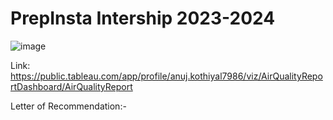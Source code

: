 # PrepInsta Intership 2023-2024

![image](https://github.com/user-attachments/assets/c46ab90d-69ef-4abc-bab0-f10418b9c91d)

Link:
https://public.tableau.com/app/profile/anuj.kothiyal7986/viz/AirQualityReportDashboard/AirQualityReport


Letter of Recommendation:-
